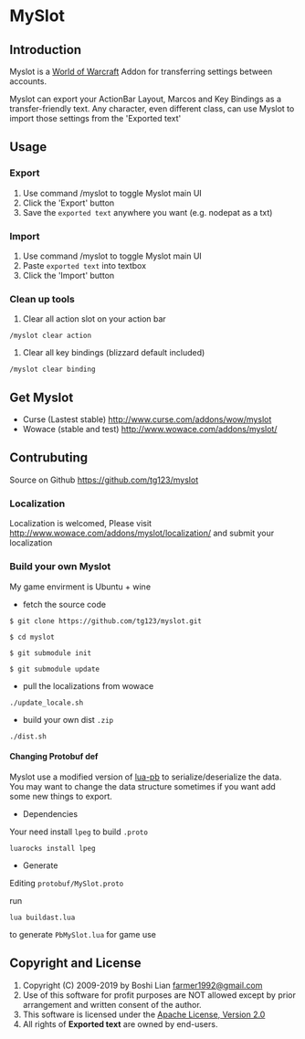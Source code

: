 # MySlot

## Introduction
Myslot is a [World of Warcraft](http://www.battle.net/wow) Addon for transferring settings between accounts.

Myslot can export your ActionBar Layout, Marcos and Key Bindings as a transfer-friendly text. 
Any character, even different class, can use Myslot to import those settings from the 'Exported text'

## Usage


### Export

  1. Use command /myslot to toggle Myslot main UI
  1. Click the 'Export' button
  1. Save the `exported text` anywhere you want (e.g. nodepat as a txt)

### Import
  
  1. Use command /myslot to toggle Myslot main UI
  1. Paste `exported text` into textbox
  1. Click the 'Import' button
 
### Clean up tools
  

  1. Clear all action slot on your action bar
     
    /myslot clear action

  1. Clear all key bindings (blizzard default included)
     
    /myslot clear binding


## Get Myslot

 * Curse (Lastest stable) http://www.curse.com/addons/wow/myslot
 * Wowace (stable and test) http://www.wowace.com/addons/myslot/

## Contrubuting

 Source on Github <https://github.com/tg123/myslot>

### Localization

Localization is welcomed, Please visit 
<http://www.wowace.com/addons/myslot/localization/>
and submit your localization


### Build your own Myslot

My game envirment is Ubuntu + wine

 * fetch the source code

```
$ git clone https://github.com/tg123/myslot.git

$ cd myslot

$ git submodule init

$ git submodule update 
```
 
 * pull the localizations from wowace

```
./update_locale.sh
```
 
 * build your own dist `.zip`

```
./dist.sh
```

#### Changing Protobuf def

Myslot use a modified version of [lua-pb](https://github.com/tg123/lua-pb) to serialize/deserialize the data. 
You may want to change the data structure sometimes if you want add some new things to export.

* Dependencies

Your need install `lpeg` to build `.proto`

```
luarocks install lpeg
```

 * Generate

Editing `protobuf/MySlot.proto`

run

```
lua buildast.lua
```

to generate `PbMySlot.lua` for game use

## Copyright and License
1. Copyright (C) 2009-2019 by Boshi Lian <farmer1992@gmail.com>
1. Use of this software for profit purposes are NOT allowed except by prior arrangement and written consent of the author.
1. This software is licensed under the [Apache License, Version 2.0](http://www.apache.org/licenses/LICENSE-2.0.html)
1. All rights of **Exported text** are owned by end-users.
